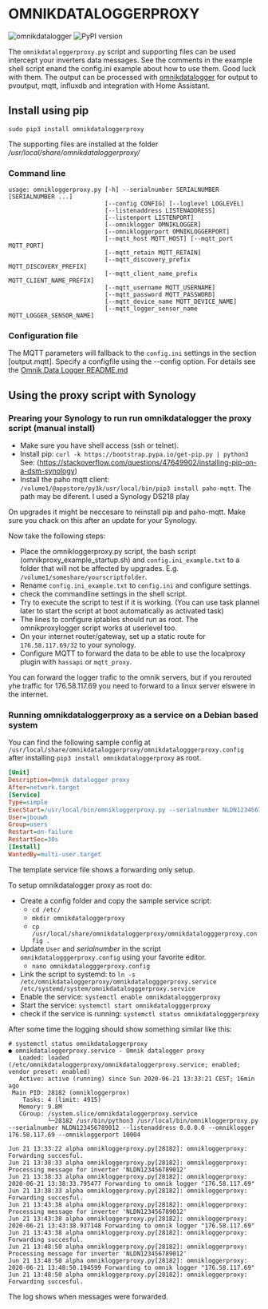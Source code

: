 # OMNIKDATALOGGERPROXY
![omnikdatalogger](https://github.com/jbouwh/omnikdatalogger/workflows/omnikdatalogger/badge.svg)
![PyPI version](https://badge.fury.io/py/omnikdataloggerproxy.svg) 

The `omnikdataloggerproxy.py` script and supporting files can be used intercept your inverters data messages. See the comments in the example shell script enand the config.ini example about how to use them.
Good luck with them.
The output can be processed with [omnikdatalogger](https://github.com/jbouwh/omnikdatalogger) for output to pvoutput, mqtt, influxdb and integration with Home Assistant.

## Install using pip
`sudo pip3 install omnikdataloggerproxy`

The supporting files are installed at the folder */usr/local/share/omnikdataloggerproxy/*

### Command line
```
usage: omnikloggerproxy.py [-h] --serialnumber SERIALNUMBER [SERIALNUMBER ...]
                           [--config CONFIG] [--loglevel LOGLEVEL]
                           [--listenaddress LISTENADDRESS]
                           [--listenport LISTENPORT]
                           [--omniklogger OMNIKLOGGER]
                           [--omnikloggerport OMNIKLOGGERPORT]
                           [--mqtt_host MQTT_HOST] [--mqtt_port MQTT_PORT]
                           [--mqtt_retain MQTT_RETAIN]
                           [--mqtt_discovery_prefix MQTT_DISCOVERY_PREFIX]
                           [--mqtt_client_name_prefix MQTT_CLIENT_NAME_PREFIX]
                           [--mqtt_username MQTT_USERNAME]
                           [--mqtt_password MQTT_PASSWORD]
                           [--mqtt_device_name MQTT_DEVICE_NAME]
                           [--mqtt_logger_sensor_name MQTT_LOGGER_SENSOR_NAME]
```
### Configuration file
The MQTT parameters will fallback to the `config.ini` settings in the section [output.mqtt]. Specify a configfile using the --config option.
For details see the [Omnik Data Logger README.md](https://github.com/jbouwh/omnikdatalogger#mqtt-settings-under-outputmqtt-in-appsyaml-or-outputmqtt-in-configini-configuration-options)

## Using the proxy script with Synology

### Prearing your Synology to run run omnikdatalogger the proxy script (manual install)

* Make sure you have shell access (ssh or telnet).
* Install pip: `curl -k https://bootstrap.pypa.io/get-pip.py | python3` See: (https://stackoverflow.com/questions/47649902/installing-pip-on-a-dsm-synology)
* Install the paho mqtt client: `/volume1/@appstore/py3k/usr/local/bin/pip3 install paho-mqtt`. The path may be diferent. I used a Synology DS218 play

On upgrades it might be neccesare to reïnstall pip and paho-mqtt. Make sure you chack on this after an update for your Synology.

Now take the following steps:
* Place the omnikloggerproxy.py script, the bash script (omnikproxy_example_startup.sh) and `config.ini_example.txt` to a folder that will not be affected by upgrades. E.g. `/volume1/someshare/yourscriptfolder`.
* Rename `config.ini_example.txt` to `config.ini` and configure settings.
* check the commandline settings in the shell script.
* Try to execute the script to test if it is working. (You can use task plannel later to start the script at boot automatically as activated task)
* The lines to configure iptables should run as root. The omnikproxylogger script works at userlevel too.
* On your internet router/gateway, set up a static route for `176.58.117.69/32` to your synology.
* Configure MQTT to forward the data to be able to use the localproxy plugin with `hassapi` or `mqtt_proxy`.

You can forward the logger trafic to the omnik servers, but if you rerouted yhe traffic for 176.58.117.69 you need to forward to a linux server elswere in the internet.

### Running omnikdataloggerproxy as a service on a Debian based system

You can find the following sample config at `/usr/local/share/omnikdataloggerproxy/omnikdatalogggerproxy.config` after installing `pip3 install omnikdataloggerproxy` as root.

```ini
[Unit]
Description=Omnik datalogger proxy
After=network.target
[Service]
Type=simple
ExecStart=/usr/local/bin/omnikloggerproxy.py --serialnumber NLDN123456789012 --listenaddress 0.0.0.0 --omniklogger 176.58.117.69 --omnikloggerport 10004
User=jbouwh
Group=users
Restart=on-failure
RestartSec=30s
[Install]
WantedBy=multi-user.target
```
The template service file shows a forwarding only setup.

To setup omnikdatalogger proxy as root do:
- Create a config folder and copy the sample service script:
  - `cd /etc/`
  - `mkdir omnikdataloggerproxy`
  - `cp /usr/local/share/omnikdataloggerproxy/omnikdatalogggerproxy.config .`
- Update `User` and *serialnumber* in the script `omnikdatalogggerproxy.config` using your favorite editor.
  - `nano omnikdatalogggerproxy.config`
- Link the script to systemd: to `ln -s /etc/omnikdataloggerproxy/omnikdatalogggerproxy.service /etc/systemd/system/omnikdatalogggerproxy.service`
- Enable the service: `systemctl enable omnikdatalogggerproxy`
- Start the service: `systemctl start omnikdatalogggerproxy`
- check if the service is running: `systemctl status omnikdatalogggerproxy`

After some time the logging should show something similar like this:
```
# systemctl status omnikdataloggerproxy
● omnikdataloggerproxy.service - Omnik datalogger proxy
   Loaded: loaded (/etc/omnikdataloggerproxy/omnikdataloggerproxy.service; enabled; vendor preset: enabled)
   Active: active (running) since Sun 2020-06-21 13:33:21 CEST; 16min ago
 Main PID: 28182 (omnikloggerprox)
    Tasks: 4 (limit: 4915)
   Memory: 9.8M
   CGroup: /system.slice/omnikdataloggerproxy.service
           └─28182 /usr/bin/python3 /usr/local/bin/omnikloggerproxy.py --serialnumber NLDN123456789012 --listenaddress 0.0.0.0 --omniklogger 176.58.117.69 --omnikloggerport 10004

Jun 21 13:33:22 alpha omnikloggerproxy.py[28182]: omnikloggerproxy: Forwarding succesful.
Jun 21 13:38:33 alpha omnikloggerproxy.py[28182]: omnikloggerproxy: Processing message for inverter 'NLDN123456789012'
Jun 21 13:38:33 alpha omnikloggerproxy.py[28182]: omnikloggerproxy: 2020-06-21 13:38:33.795477 Forwarding to omnik logger "176.58.117.69"
Jun 21 13:38:33 alpha omnikloggerproxy.py[28182]: omnikloggerproxy: Forwarding succesful.
Jun 21 13:43:38 alpha omnikloggerproxy.py[28182]: omnikloggerproxy: Processing message for inverter 'NLDN123456789012'
Jun 21 13:43:38 alpha omnikloggerproxy.py[28182]: omnikloggerproxy: 2020-06-21 13:43:38.937148 Forwarding to omnik logger "176.58.117.69"
Jun 21 13:43:38 alpha omnikloggerproxy.py[28182]: omnikloggerproxy: Forwarding succesful.
Jun 21 13:48:50 alpha omnikloggerproxy.py[28182]: omnikloggerproxy: Processing message for inverter 'NLDN123456789012'
Jun 21 13:48:50 alpha omnikloggerproxy.py[28182]: omnikloggerproxy: 2020-06-21 13:48:50.194599 Forwarding to omnik logger "176.58.117.69"
Jun 21 13:48:50 alpha omnikloggerproxy.py[28182]: omnikloggerproxy: Forwarding succesful.
```
The log shows when messages were forwarded.